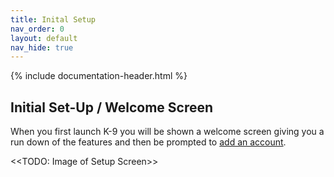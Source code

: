 ```yaml
---
title: Inital Setup
nav_order: 0 
layout: default
nav_hide: true 
---
```


{% include documentation-header.html %}

## Initial Set-Up / Welcome Screen

When you first launch K-9 you will be shown a welcome screen giving you a 
run down of the features and then be prompted to <a href="/documentation/accounts.md">add an account</a>.

<<TODO: Image of Setup Screen>>
